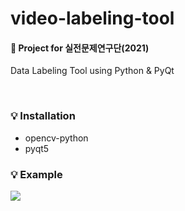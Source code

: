 # video-labeling-tool
#### 📃 Project for 실전문제연구단(2021)
Data Labeling Tool using Python &amp; PyQt

<br>

### 💡 Installation
- opencv-python
- pyqt5  

### 💡 Example
<img src="https://user-images.githubusercontent.com/82197800/173123203-01e0c118-8e14-4aa2-b04a-b30d1592f751.png">
